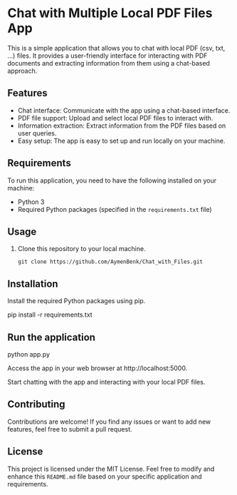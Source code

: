 # Chat with Multiple Local PDF Files App

This is a simple application that allows you to chat with local PDF (csv, txt, ...) files. It provides a user-friendly interface for interacting with PDF documents and extracting information from them using a chat-based approach.

## Features

- Chat interface: Communicate with the app using a chat-based interface.
- PDF file support: Upload and select local PDF files to interact with.
- Information extraction: Extract information from the PDF files based on user queries.
- Easy setup: The app is easy to set up and run locally on your machine.

## Requirements

To run this application, you need to have the following installed on your machine:

- Python 3
- Required Python packages (specified in the `requirements.txt` file)

## Usage

1. Clone this repository to your local machine.

   ```shell
   git clone https://github.com/AymenBenk/Chat_with_Files.git

## Installation

Install the required Python packages using pip.

pip install -r requirements.txt

## Run the application

python app.py

Access the app in your web browser at http://localhost:5000.

Start chatting with the app and interacting with your local PDF files.

## Contributing
Contributions are welcome! If you find any issues or want to add new features, feel free to submit a pull request.

## License
This project is licensed under the MIT License.
Feel free to modify and enhance this `README.md` file based on your specific application and requirements.

